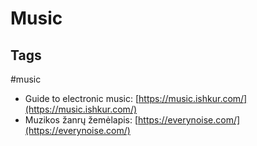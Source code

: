 # Music

## Tags
#music

* Guide to electronic music: [https://music.ishkur.com/](https://music.ishkur.com/)
* Muzikos žanrų žemėlapis: [https://everynoise.com/](https://everynoise.com/)
